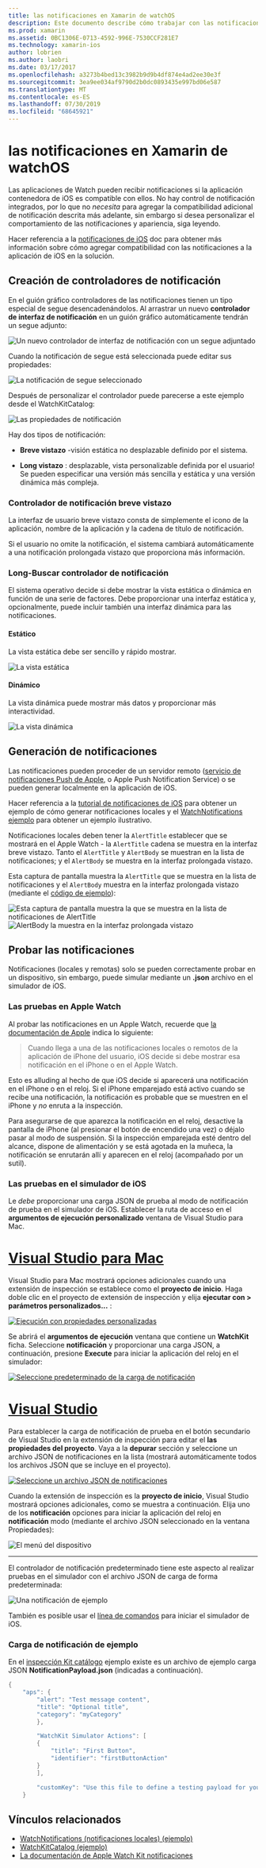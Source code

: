 ```yaml
---
title: las notificaciones en Xamarin de watchOS
description: Este documento describe cómo trabajar con las notificaciones de watchOS de Xamarin. Trata de crear controladores de notificación, generar notificaciones y probar las notificaciones.
ms.prod: xamarin
ms.assetid: 0BC1306E-0713-4592-996E-7530CCF281E7
ms.technology: xamarin-ios
author: lobrien
ms.author: laobri
ms.date: 03/17/2017
ms.openlocfilehash: a3273b4bed13c3982b9d9b4df874e4ad2ee30e3f
ms.sourcegitcommit: 3ea9ee034af9790d2b0dc0893435e997bd06e587
ms.translationtype: MT
ms.contentlocale: es-ES
ms.lasthandoff: 07/30/2019
ms.locfileid: "68645921"
---
```

# <a name="watchos-notifications-in-xamarin"></a>las notificaciones en Xamarin de watchOS

Las aplicaciones de Watch pueden recibir notificaciones si la aplicación contenedora de iOS es compatible con ellos. No hay control de notificación integrados, por lo que no *necesita* para agregar la compatibilidad adicional de notificación descrita más adelante, sin embargo si desea personalizar el comportamiento de las notificaciones y apariencia, siga leyendo.

Hacer referencia a la [notificaciones de iOS](~/ios/platform/user-notifications/deprecated/index.md) doc para obtener más información sobre cómo agregar compatibilidad con las notificaciones a la aplicación de iOS en la solución.

## <a name="creating-notification-controllers"></a>Creación de controladores de notificación

En el guión gráfico controladores de las notificaciones tienen un tipo especial de segue desencadenándolos. Al arrastrar un nuevo **controlador de interfaz de notificación** en un guión gráfico automáticamente tendrán un segue adjunto:

![](notifications-images/notification-storyboard1.png "Un nuevo controlador de interfaz de notificación con un segue adjuntado")

Cuando la notificación de segue está seleccionada puede editar sus propiedades:

![](notifications-images/notification-storyboard2.png "La notificación de segue seleccionado")

Después de personalizar el controlador puede parecerse a este ejemplo desde el WatchKitCatalog:

![](notifications-images/notifications-segue.png "Las propiedades de notificación")


Hay dos tipos de notificación:

- **Breve vistazo** -visión estática no desplazable definido por el sistema.

- **Long vistazo** : desplazable, vista personalizable definida por el usuario! Se pueden especificar una versión más sencilla y estática y una versión dinámica más compleja.

### <a name="short-look-notification-controller"></a>Controlador de notificación breve vistazo

La interfaz de usuario breve vistazo consta de simplemente el icono de la aplicación, nombre de la aplicación y la cadena de título de notificación.

Si el usuario no omite la notificación, el sistema cambiará automáticamente a una notificación prolongada vistazo que proporciona más información.


### <a name="long-look-notification-controller"></a>Long-Buscar controlador de notificación

El sistema operativo decide si debe mostrar la vista estática o dinámica en función de una serie de factores. Debe proporcionar una interfaz estática y, opcionalmente, puede incluir también una interfaz dinámica para las notificaciones.

#### <a name="static"></a>Estático

La vista estática debe ser sencillo y rápido mostrar.

![](notifications-images/notification-static.png "La vista estática")

#### <a name="dynamic"></a>Dinámico

La vista dinámica puede mostrar más datos y proporcionar más interactividad.

![](notifications-images/notification-dynamic.png "La vista dinámica")


## <a name="generating-notifications"></a>Generación de notificaciones

Las notificaciones pueden proceder de un servidor remoto ([servicio de notificaciones Push de Apple](https://developer.apple.com/library/ios/documentation/NetworkingInternet/Conceptual/RemoteNotificationsPG/Chapters/ApplePushService.html), o Apple Push Notification Service) o se pueden generar localmente en la aplicación de iOS.

Hacer referencia a la [tutorial de notificaciones de iOS](~/ios/platform/user-notifications/deprecated/local-notifications-in-ios-walkthrough.md) para obtener un ejemplo de cómo generar notificaciones locales y el [WatchNotifications ejemplo](https://docs.microsoft.com/samples/xamarin/ios-samples/watchkit-watchnotifications) para obtener un ejemplo ilustrativo.

Notificaciones locales deben tener la `AlertTitle` establecer que se mostrará en el Apple Watch - la `AlertTitle` cadena se muestra en la interfaz breve vistazo. Tanto el `AlertTitle` y `AlertBody` se muestran en la lista de notificaciones; y el `AlertBody` se muestra en la interfaz prolongada vistazo.

Esta captura de pantalla muestra la `AlertTitle` que se muestra en la lista de notificaciones y el `AlertBody` muestra en la interfaz prolongada vistazo (mediante el [código de ejemplo](https://docs.microsoft.com/samples/xamarin/ios-samples/watchkit-watchnotifications)):

![](notifications-images/watch-notificationslist-sml.png "Esta captura de pantalla muestra la que se muestra en la lista de notificaciones de AlertTitle") ![](notifications-images/watch-notificationcontroller-sml.png "AlertBody la muestra en la interfaz prolongada vistazo")

## <a name="testing-notifications"></a>Probar las notificaciones

Notificaciones (locales y remotas) solo se pueden correctamente probar en un dispositivo, sin embargo, puede simular mediante un **.json** archivo en el simulador de iOS.

### <a name="testing-on-apple-watch"></a>Las pruebas en Apple Watch

Al probar las notificaciones en un Apple Watch, recuerde que [la documentación de Apple](https://developer.apple.com/library/ios/documentation/General/Conceptual/WatchKitProgrammingGuide/BasicSupport.html) indica lo siguiente:

> Cuando llega a una de las notificaciones locales o remotos de la aplicación de iPhone del usuario, iOS decide si debe mostrar esa notificación en el iPhone o en el Apple Watch.

Esto es alluding al hecho de que iOS decide si aparecerá una notificación en el iPhone o en el reloj. Si el iPhone emparejado está activo cuando se recibe una notificación, la notificación es probable que se muestren en el iPhone y *no* enruta a la inspección.

Para asegurarse de que aparezca la notificación en el reloj, desactive la pantalla de iPhone (al presionar el botón de encendido una vez) o déjalo pasar al modo de suspensión. Si la inspección emparejada esté dentro del alcance, dispone de alimentación y se está agotada en la muñeca, la notificación se enrutarán allí y aparecen en el reloj (acompañado por un sutil).

### <a name="testing-on-the-ios-simulator"></a>Las pruebas en el simulador de iOS

Le *debe* proporcionar una carga JSON de prueba al modo de notificación de prueba en el simulador de iOS. Establecer la ruta de acceso en el **argumentos de ejecución personalizado** ventana de Visual Studio para Mac.

# <a name="visual-studio-for-mactabmacos"></a>[Visual Studio para Mac](#tab/macos)

Visual Studio para Mac mostrará opciones adicionales cuando una extensión de inspección se establece como el **proyecto de inicio**.
Haga doble clic en el proyecto de extensión de inspección y elija **ejecutar con > parámetros personalizados...** :
    
[![](notifications-images/runwith-customparams-sml.png "Ejecución con propiedades personalizadas")](notifications-images/runwith-customparams.png#lightbox)
    
Se abrirá el **argumentos de ejecución** ventana que contiene un **WatchKit** ficha. Seleccione **notificación** y proporcionar una carga JSON, a continuación, presione **Execute** para iniciar la aplicación del reloj en el simulador:
    
[![](notifications-images/runwith-execargs-sml.png "Seleccione predeterminado de la carga de notificación")](notifications-images/runwith-execargs.png#lightbox)

# <a name="visual-studiotabwindows"></a>[Visual Studio](#tab/windows)

Para establecer la carga de notificación de prueba en el botón secundario de Visual Studio en la extensión de inspección para editar el **las propiedades del proyecto**. Vaya a la **depurar** sección y seleccione un archivo JSON de notificaciones en la lista (mostrará automáticamente todos los archivos JSON que se incluye en el proyecto).
    
[![](notifications-images/runwith-execargs-sml-vs.png "Seleccione un archivo JSON de notificaciones")](notifications-images/runwith-execargs-vs.png#lightbox)

Cuando la extensión de inspección es la **proyecto de inicio**, Visual Studio mostrará opciones adicionales, como se muestra a continuación. Elija uno de los **notificación** opciones para iniciar la aplicación del reloj en **notificación** modo (mediante el archivo JSON seleccionado en la ventana Propiedades):
    
![](notifications-images/runwith-vs.png "El menú del dispositivo")

-----

El controlador de notificación predeterminado tiene este aspecto al realizar pruebas en el simulador con el archivo JSON de carga de forma predeterminada:

![](notifications-images/notification-debug-sml.png "Una notificación de ejemplo")

También es posible usar el [línea de comandos](~/ios/watchos/troubleshooting.md#command_line) para iniciar el simulador de iOS.

### <a name="example-notification-payload"></a>Carga de notificación de ejemplo

En el [inspección Kit catálogo](https://docs.microsoft.com/samples/xamarin/ios-samples/watchos-watchkitcatalog) ejemplo existe es un archivo de ejemplo carga JSON **NotificationPayload.json** (indicadas a continuación).

```csharp
{
    "aps": {
        "alert": "Test message content",
        "title": "Optional title",
        "category": "myCategory"
        },

        "WatchKit Simulator Actions": [
        {
            "title": "First Button",
            "identifier": "firstButtonAction"
        }
        ],

        "customKey": "Use this file to define a testing payload for your notifications. The aps dictionary specifies the category, alert text and title. The WatchKit Simulator Actions array can provide info for one or more action buttons in addition to the standard Dismiss button. Any other top level keys are custom payload. If you have multiple such JSON files in your project, you'll be able to choose between them in when selecting to debug the notification interface of your Watch App."
    }
```



## <a name="related-links"></a>Vínculos relacionados

- [WatchNotifications (notificaciones locales) (ejemplo)](https://docs.microsoft.com/samples/xamarin/ios-samples/watchkit-watchnotifications)
- [WatchKitCatalog (ejemplo)](https://docs.microsoft.com/samples/xamarin/ios-samples/watchos-watchkitcatalog)
- [La documentación de Apple Watch Kit notificaciones](https://developer.apple.com/library/ios/documentation/General/Conceptual/WatchKitProgrammingGuide/BasicSupport.html)
